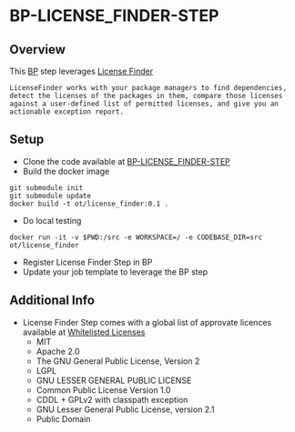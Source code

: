 # BP-LICENSE_FINDER-STEP

## Overview
This [BP](https://www.buildpiper.io/) step leverages [License Finder](https://github.com/pivotal/LicenseFinder)
```
LicenseFinder works with your package managers to find dependencies, detect the licenses of the packages in them, compare those licenses against a user-defined list of permitted licenses, and give you an actionable exception report.
```

## Setup
* Clone the code available at [BP-LICENSE_FINDER-STEP](https://github.com/OT-BUILDPIPER-MARKETPLACE/BP-LICENSE_FINDER-STEP)
* Build the docker image
```
git submodule init
git submodule update
docker build -t ot/license_finder:0.1 .
```
* Do local testing
```
docker run -it -v $PWD:/src -e WORKSPACE=/ -e CODEBASE_DIR=src ot/license_finder
```
* Register License Finder Step in BP
* Update your job template to leverage the BP step

## Additional Info
* License Finder Step comes with a global list of approvate licences available at [Whitelisted Licenses](./default_dependency_decisions.yml)
  * MIT
  * Apache 2.0
  * The GNU General Public License, Version 2
  * LGPL
  * GNU LESSER GENERAL PUBLIC LICENSE
  * Common Public License Version 1.0
  * CDDL + GPLv2 with classpath exception
  * GNU Lesser General Public License, version 2.1
  * Public Domain